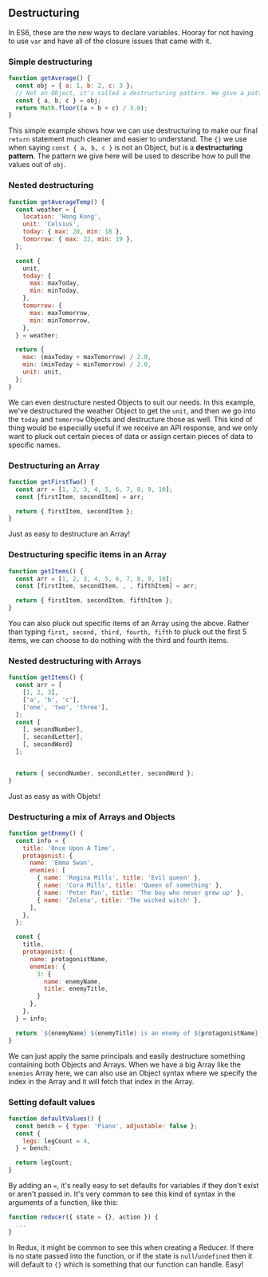 ## Destructuring

In ES6, these are the new ways to declare variables. Hooray for not having to use `var` and have all of the closure issues that came with it.

### Simple destructuring

```javascript
function getAverage() {
  const obj = { a: 1, b: 2, c: 3 };
  // Not an Object, it's called a destructuring pattern. We give a pattern that we want to use to pull things out of obj
  const { a, b, c } = obj;
  return Math.floor((a + b + c) / 3.0);
}
```

This simple example shows how we can use destructuring to make our final `return` statement much cleaner and easier to understand. The `{}` we use when saying `const { a, b, c }` is not an Object, but is a **destructuring pattern**. The pattern we give here will be used to describe how to pull the values out of `obj`.

### Nested destructuring

```javascript
function getAverageTemp() {
  const weather = {
    location: 'Hong Kong',
    unit: 'Celsius',
    today: { max: 20, min: 18 },
    tomorrow: { max: 22, min: 19 },
  };

  const {
    unit,
    today: {
      max: maxToday,
      min: minToday,
    },
    tomorrow: {
      max: maxTomorrow,
      min: minTomorrow,
    },
  } = weather;

  return {
    max: (maxToday + maxTomorrow) / 2.0,
    min: (minToday + minTomorrow) / 2.0,
    unit: unit,
  };
}
```

We can even destructure nested Objects to suit our needs. In this example, we've destructured the weather Object to get the `unit`, and then we go into the `today` and `tomorrow` Objects and destructure those as well. This kind of thing would be especially useful if we receive an API response, and we only want to pluck out certain pieces of data or assign certain pieces of data to specific names.

### Destructuring an Array

```javascript
function getFirstTwo() {
  const arr = [1, 2, 3, 4, 5, 6, 7, 8, 9, 10];
  const [firstItem, secondItem] = arr;

  return { firstItem, secondItem };
}
```

Just as easy to destructure an Array!

### Destructuring specific items in an Array

```javascript
function getItems() {
  const arr = [1, 2, 3, 4, 5, 6, 7, 8, 9, 10];
  const [firstItem, secondItem, , , fifthItem] = arr;

  return { firstItem, secondItem, fifthItem };
}
```

You can also pluck out specific items of an Array using the above. Rather than typing `first, second, third, fourth, fifth` to pluck out the first 5 items, we can choose to do nothing with the third and fourth items.

### Nested destructuring with Arrays

```javascript
function getItems() {
  const arr = [
    [1, 2, 3],
    ['a', 'b', 'c'],
    ['one', 'two', 'three'],
  ];
  const [
    [, secondNumber],
    [, secondLetter],
    [, secondWord]
  ];


  return { secondNumber, secondLetter, secondWord };
}
```

Just as easy as with Objets!

### Destructuring a mix of Arrays and Objects

```javascript
function getEnemy() {
  const info = {
    title: 'Once Upon A Time',
    protagonist: {
      name: 'Emma Swan',
      enemies: [
        { name: 'Regina Mills', title: 'Evil queen' },
        { name: 'Cora Mills', title: 'Queen of something' },
        { name: 'Peter Pan', title: 'The boy who never grew up' },
        { name: 'Zelena', title: 'The wicked witch' },
      ],
    },
  };

  const {
    title,
    protagonist: {
      name: protagonistName,
      enemies: {
        3: {
          name: enemyName,
          title: enemyTitle,
        }
      },
    },
  } = info;

  return `${enemyName} ${enemyTitle} is an enemy of ${protagonistName} in ${title}`;
}
```

We can just apply the same principals and easily destructure something containing both Objects and Arrays. When we have a big Array like the `enemies` Array here, we can also use an Object syntax where we specify the index in the Array and it will fetch that index in the Array.

### Setting default values

```javascript
function defaultValues() {
  const bench = { type: 'Piano', adjustable: false };
  const {
    legs: legCount = 4,
  } = bench;

  return legCount;
}
```

By adding an `=`, it's really easy to set defaults for variables if they don't exist or aren't passed in. It's very common to see this kind of syntax in the arguments of a function, like this:

```javascript
function reducer({ state = {}, action }) {
  ...
}
```

In Redux, it might be common to see this when creating a Reducer. If there is no state passed into the function, or if the state is `null`/`undefined` then it will default to `{}` which is something that our function can handle. Easy!
